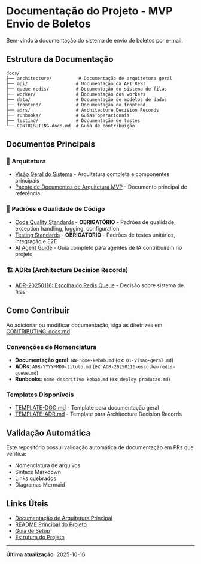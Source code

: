 # Documentação do Projeto - MVP Envio de Boletos

Bem-vindo à documentação do sistema de envio de boletos por e-mail.

## Estrutura da Documentação

```text
docs/
├── architecture/          # Documentação de arquitetura geral
├── api/                  # Documentação da API REST
├── queue-redis/          # Documentação do sistema de filas
├── worker/               # Documentação dos workers
├── data/                 # Documentação de modelos de dados
├── frontend/             # Documentação do frontend
├── adrs/                 # Architecture Decision Records
├── runbooks/             # Guias operacionais
├── testing/              # Documentação de testes
└── CONTRIBUTING-docs.md  # Guia de contribuição
```

## Documentos Principais

### 📐 Arquitetura

- [Visão Geral do Sistema](./architecture/01-visao-geral-sistema.md) - Arquitetura completa e componentes principais
- [Pacote de Documentos de Arquitetura MVP](./00-pacote-documentos-arquitetura-mvp.md) - Documento principal de referência

### 📘 Padrões e Qualidade de Código

- [Code Quality Standards](./CODE-QUALITY-STANDARDS.md) - **OBRIGATÓRIO** - Padrões de qualidade, exception handling, logging, configuration
- [Testing Standards](./testing/TESTING-STANDARDS.md) - **OBRIGATÓRIO** - Padrões de testes unitários, integração e E2E
- [AI Agent Guide](./AI_AGENT_GUIDE.md) - Guia completo para agentes de IA contribuírem no projeto

### 🏗️ ADRs (Architecture Decision Records)

- [ADR-20250116: Escolha do Redis Queue](./adrs/ADR-20250116-escolha-redis-queue.md) - Decisão sobre sistema de filas

## Como Contribuir

Ao adicionar ou modificar documentação, siga as diretrizes em [CONTRIBUTING-docs.md](./CONTRIBUTING-docs.md).

### Convenções de Nomenclatura

- **Documentação geral**: `NN-nome-kebab.md` (ex: `01-visao-geral.md`)
- **ADRs**: `ADR-YYYYMMDD-titulo.md` (ex: `ADR-20250116-escolha-redis-queue.md`)
- **Runbooks**: `nome-descritivo-kebab.md` (ex: `deploy-producao.md`)

### Templates Disponíveis

- [TEMPLATE-DOC.md](./TEMPLATE-DOC.md) - Template para documentação geral
- [TEMPLATE-ADR.md](./TEMPLATE-ADR.md) - Template para Architecture Decision Records

## Validação Automática

Este repositório possui validação automática de documentação em PRs que verifica:

- Nomenclatura de arquivos
- Sintaxe Markdown
- Links quebrados
- Diagramas Mermaid

## Links Úteis

- [Documentação de Arquitetura Principal](./00-pacote-documentos-arquitetura-mvp.md)
- [README Principal do Projeto](../README.md)
- [Guia de Setup](../SETUP-CHECKLIST.md)
- [Estrutura do Projeto](../STRUCTURE.md)

---

**Última atualização:** 2025-10-16
